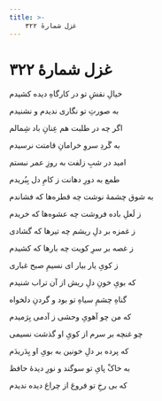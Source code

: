 ```yaml
---
title: >-
    غزل شمارهٔ ۳۲۲
---
```

# غزل شمارهٔ ۳۲۲

<div class="b" id="bn1"><div class="m1"><p>خیالِ نقشِ تو در کارگاهِ دیده کشیدم</p></div>
<div class="m2"><p>به صورتِ تو نگاری ندیدم و نشنیدم</p></div></div>
<div class="b" id="bn2"><div class="m1"><p>اگر چه در طلبت هم عِنانِ باد شِمالم</p></div>
<div class="m2"><p>به گَردِ سروِ خرامانِ قامتت نرسیدم</p></div></div>
<div class="b" id="bn3"><div class="m1"><p>امید در شبِ زلفت به روزِ عمر نبستم</p></div>
<div class="m2"><p>طمع به دورِ دهانت ز کامِ دل بِبُریدم</p></div></div>
<div class="b" id="bn4"><div class="m1"><p>به شوق چشمهٔ نوشت چه قطره‌ها که فشاندم</p></div>
<div class="m2"><p>ز لَعلِ باده فروشت چه عشوه‌ها که خریدم</p></div></div>
<div class="b" id="bn5"><div class="m1"><p>ز غمزه بر دلِ ریشم چه تیرها که گشادی</p></div>
<div class="m2"><p>ز غصه بر سرِ کویت چه بارها که کشیدم</p></div></div>
<div class="b" id="bn6"><div class="m1"><p>ز کویِ یار بیار ای نسیمِ صبح غباری</p></div>
<div class="m2"><p>که بویِ خونِ دلِ ریش از آن تراب شنیدم</p></div></div>
<div class="b" id="bn7"><div class="m1"><p>گناهِ چشمِ سیاهِ تو بود و گردنِ دلخواه</p></div>
<div class="m2"><p>که من چو آهویِ وحشی ز آدمی بِرَمیدم</p></div></div>
<div class="b" id="bn8"><div class="m1"><p>چو غنچه بر سرم از کویِ او گذشت نسیمی</p></div>
<div class="m2"><p>که پرده بر دلِ خونین به بویِ او بِدَریدَم</p></div></div>
<div class="b" id="bn9"><div class="m1"><p>به خاکْ پایِ تو سوگند و نورِ دیدهٔ حافظ</p></div>
<div class="m2"><p>که بی رخِ تو فروغ از چراغ دیده ندیدم</p></div></div>
